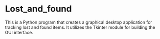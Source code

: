 # Lost_and_found
This is a Python program that creates a graphical desktop application for tracking lost and found items. It utilizes the Tkinter module for building the GUI interface.
